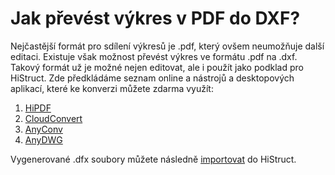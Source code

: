 # Jak převést výkres v PDF do DXF?

Nejčastější formát pro sdílení výkresů je .pdf, který ovšem neumožňuje další editaci. Existuje však možnost převést výkres ve formátu .pdf na .dxf. Takový formát už je možné nejen editovat, ale i použít jako podklad pro HiStruct. Zde předkládáme seznam online a nástrojů a desktopových aplikací, které ke konverzi můžete zdarma využít:

1. [HiPDF](https://www.hipdf.com/en/pdf-to-dxf)
2. [CloudConvert](https://cloudconvert.com/pdf-to-dxf)
3. [AnyConv](https://anyconv.com/pdf-to-dxf-converter/)
4. [AnyDWG](https://www.microsoft.com/store/productId/9PDCXWGXBPBV?ocid=pdpshare)

Vygenerované .dfx soubory můžete následně [importovat](importDxf.md) do HiStruct.
